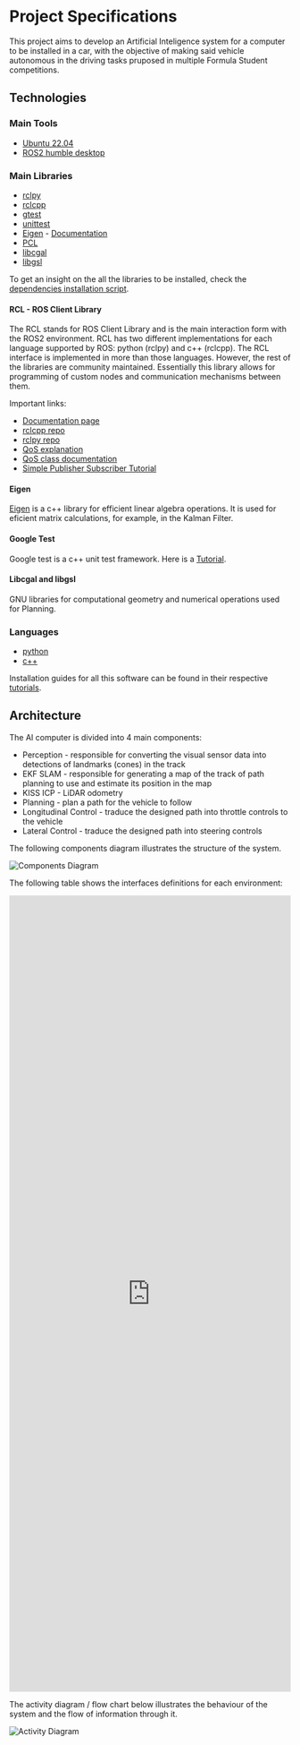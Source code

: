 # Project Specifications

This project aims to develop an Artificial Inteligence system for a computer to be installed in a car, with the objective of making said vehicle autonomous in the driving tasks pruposed in multiple Formula Student competitions.

## Technologies

### Main Tools

- [Ubuntu 22.04](https://releases.ubuntu.com/focal/)
- [ROS2 humble desktop](https://docs.ros.org/en/humble/Installation/Ubuntu-Install-Debians.html)

### Main Libraries


- [rclpy](https://docs.ros2.org/foxy/api/rclpy/index.html)
- [rclcpp](https://docs.ros2.org/latest/api/rclcpp/)
- [gtest](https://google.github.io/googletest/)
- [unittest](https://docs.python.org/3/library/unittest.html)
- [Eigen](https://eigen.tuxfamily.org/index.php?title=Main_Page) - [Documentation](https://eigen.tuxfamily.org/dox/group__TutorialSTL.html)
- [PCL](https://pointclouds.org)
- [libcgal](https://www.cgal.org/)
- [libgsl](https://www.gnu.org/software/gsl/)

To get an insight on the all the libraries to be installed, check the [dependencies installation script](../dependencies_install.sh).

#### RCL - ROS Client Library

The RCL stands for ROS Client Library and is the main interaction form with the ROS2 environment. RCL has two different implementations for each language supported by ROS: python (rclpy) and c++ (rclcpp). 
The RCL interface is implemented in more than those languages. However, the rest of the libraries are community maintained. 
Essentially this library allows for programming of custom nodes and communication mechanisms between them. 

Important links:

- [Documentation page](https://docs.ros.org/en/rolling/Concepts/About-ROS-2-Client-Libraries.html)
- [rclcpp repo](https://github.com/ros2/rclcpp)
- [rclpy repo](https://github.com/ros2/rclpy)
- [QoS explanation](https://design.ros2.org/articles/qos_deadline_liveliness_lifespan.html)
- [QoS class documentation](https://docs.ros2.org/foxy/api/rclcpp/classrclcpp_1_1QoS.html#ad7e932d8e2f636c80eff674546ec3963)
- [Simple Publisher Subscriber Tutorial](https://docs.ros.org/en/foxy/Tutorials/Beginner-Client-Libraries/Writing-A-Simple-Cpp-Publisher-And-Subscriber.html)

#### Eigen

[Eigen](https://eigen.tuxfamily.org/index.php?title=Main_Page) is a c++ library for efficient linear algebra operations. It is used for eficient matrix calculations, for example, in the Kalman Filter.

#### Google Test

Google test is a c++ unit test framework. Here is a [Tutorial](https://www.youtube.com/watch?v=JJqRlSTQlh4&t=1453s).

#### Libcgal and libgsl

GNU libraries for computational geometry and numerical operations used for Planning.

### Languages

- [python](https://www.python.org/)
- [c++](https://cplusplus.com/)

Installation guides for all this software can be found in their respective [tutorials](./tutorials/).

## Architecture

The AI computer is divided into 4 main components:
- Perception - responsible for converting the visual sensor data into detections of landmarks (cones) in the track
- EKF SLAM - responsible for generating a map of the track of path planning to use and estimate its position in the map
- KISS ICP - LiDAR odometry 
- Planning - plan a path for the vehicle to follow
- Longitudinal Control - traduce the designed path into throttle controls to the vehicle
- Lateral Control - traduce the designed path into steering controls

The following components diagram illustrates the structure of the system.

![Components Diagram](./assets/architecture.svg)

The following table shows the interfaces definitions for each environment:

<iframe frameborder="0" style="width:100%;height:1423px;" src="https://viewer.diagrams.net/?tags=%7B%7D&highlight=0000ff&edit=https%3A%2F%2Fapp.diagrams.net%2F%23Hfs-feup%252Fautonomous-systems%252Fmain%252Fdocs%252Fdiagrams%252Ffull.drawio%23%257B%2522pageId%2522%253A%2522EmeoiYouFIyetOutB4Hb%2522%257D&layers=1&nav=1&page-id=EmeoiYouFIyetOutB4Hb&title=full.drawio#Uhttps%3A%2F%2Fraw.githubusercontent.com%2Ffs-feup%2Fautonomous-systems%2Fmain%2Fdocs%2Fdiagrams%2Ffull.drawio"></iframe>
<!-- ![Interfaces Table](./assets/ros-interfaces-table.svg) -->

The activity diagram / flow chart below illustrates the behaviour of the system and the flow of information through it.

![Activity Diagram](./assets/behaviour.svg)